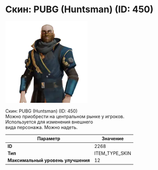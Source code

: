 # Скин: PUBG (Huntsman) (ID: 450)

![Item Image](../img/2268.webp?raw=true)

Скин: PUBG (Huntsman) (ID: 450)<br>Можно приобрести на центральном рынке у игроков.<br>Используется для изменения внешнего<br>вида персонажа. Можно надеть.


| Параметр | Значение |
|----------|----------|
| **ID** | 2268 |
| **Тип** | ITEM_TYPE_SKIN |
| **Максимальный уровень улучшения** | 12 |

